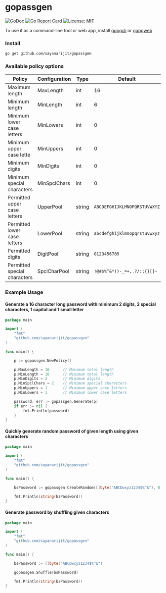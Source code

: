 # gopassgen

[![GoDoc](https://godoc.org/github.com/sayanarijit/gopassgen?status.svg)](https://godoc.org/github.com/sayanarijit/gopassgen)
[![Go Report Card](https://goreportcard.com/badge/github.com/sayanarijit/gopassgen)](https://goreportcard.com/report/github.com/sayanarijit/gopassgen)
[![License: MIT](https://img.shields.io/badge/License-MIT-yellow.svg)](https://github.com/sayanarijit/gopassgen/blob/master/LICENSE)

To use it as a command-line tool or web app, install [gopgcli](https://github.com/sayanarijit/gopgcli) or [gopgweb](https://github.com/sayanarijit/gopgweb)

### Install

```bash
go get github.com/sayanarijit/gopassgen
```

### Available policy options

| Policy                       | Configuration  | Type    | Default                      |
| ---------------------------- | -------------  | ------- | ---------------------------- |
| Maximum length               | MaxLength      | int     | 16                           |
| Minimum length               | MinLength      | int     | 6                            |
| Minimum lower case letters   | MinLowers      | int     | 0                            |
| Minimum upper case lette     | MinUppers      | int     | 0                            |
| Minimum digits               | MinDigits      | int     | 0                            |
| Minimum special characters   | MinSpclChars   | int     | 0                            |
| Permitted upper case letters | UpperPool      | string  | `ABCDEFGHIJKLMNOPQRSTUVWXYZ` |
| Permitted lower case letters | LowerPool      | string  | `abcdefghijklmnopqrstuvwxyz` |
| Permitted digits             | DigitPool      | string  | `0123456789`                 |
| Permitted special characters | SpclCharPool   | string  | `!@#$%^&*()-_=+,.?/:;{}[]~`  |

### Example Usage

#### Generate a 16 character long password with minimum 2 digits, 2 special characters, 1 capital and 1 small letter

```go
package main

import (
    "fmt"
    "github.com/sayanarijit/gopassgen"
)

func main() {

    p := gopassgen.NewPolicy()

    p.MaxLength = 16      // Maximum total length
    p.MinLength = 16      // Minimum total length
    p.MinDigits = 2       // Minimum digits
    p.MinSpclChars = 2    // Minimum special characters
    p.MinUppers = 1       // Minimum upper case letters
    p.MinLowers = 1       // Minimum lower case letters

    password, err := gopassgen.Generate(p)
    if err != nil {
        fmt.Println(password)
    }
}
```

#### Quickly generate random password of given length using given characters

```go
package main

import (
    "fmt"
    "github.com/sayanarijit/gopassgen"
)

func main() {

    bsPassword := gopassgen.CreateRandom([]byte("ABCDwxyz1234$%^&"), 8) // Returns bytes array

    fmt.Println(string(bsPassword))
}
```

#### Generate password by shuffling given characters

```go
package main

import (
    "fmt"
    "github.com/sayanarijit/gopassgen"
)

func main() {

    bsPassword := []byte("ABCDwxyz1234$%^&")

    gopassgen.Shuffle(bsPassword)

    fmt.Println(string(bsPassword))
}
```
